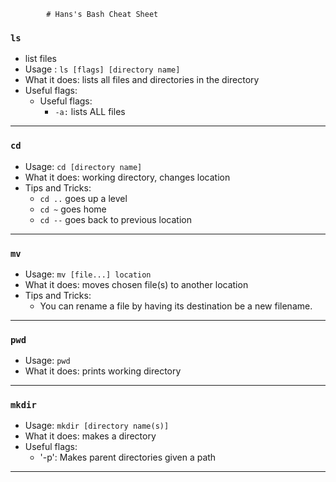             # Hans's Bash Cheat Sheet 

### `ls` 
* list files 
* Usage : `ls [flags] [directory name]`
* What it does: lists all files and directories in the directory
* Useful flags:
    * Useful flags:
        * `-a:` lists ALL files

---

### `cd`
* Usage: `cd [directory name]`
* What it does: working directory, changes location
* Tips and Tricks:
    * `cd ..` goes up a level
    * `cd ~` goes home
    * `cd --` goes back to previous location

---

### `mv` 
* Usage: `mv [file...] location`
* What it does: moves chosen file(s) to another location
* Tips and Tricks:
    * You can rename a file by having its destination be a new filename.

---

### `pwd`
* Usage: `pwd`
* What it does: prints working directory


---

### `mkdir`

* Usage: `mkdir [directory name(s)]`
* What it does: makes a directory 
* Useful flags: 
  * '-p': Makes parent directories given a path

---



